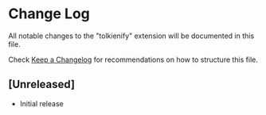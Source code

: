 # Change Log

All notable changes to the "tolkienify" extension will be documented in this file.

Check [Keep a Changelog](http://keepachangelog.com/) for recommendations on how to structure this file.

## [Unreleased]

- Initial release